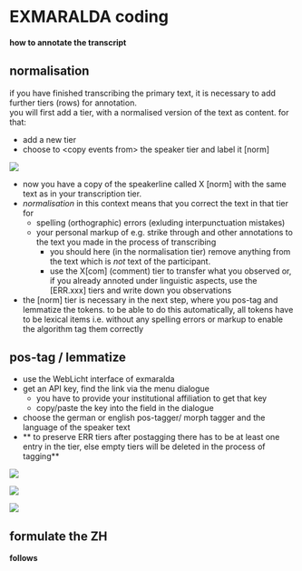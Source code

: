 # EXMARALDA coding
#### how to annotate the transcript
## normalisation
if you have finished transcribing the primary text, it is necessary to add further tiers (rows) for annotation.  
you will first add a tier, with a normalised version of the text as content. for that:
- add a new tier
- choose to \<copy events from\> the speaker tier and label it [norm]   

![][image-1]

- now you have a copy of the speakerline called X [norm] with the same text as in your transcription tier.
- *normalisation* in this context means that you correct the text in that tier for 
	- spelling (orthographic) errors (exluding interpunctuation mistakes)
	- your personal markup of e.g. strike through and other annotations to the text you made in the process of transcribing
		- you should here (in the normalisation tier) remove anything from the text which is *not* text of the participant. 
		- use the X[com] (comment) tier to transfer what you observed or, if you already annoted under linguistic aspects, use the [ERR.xxx] tiers and write down you observations
- the [norm] tier is necessary in the next step, where you pos-tag and lemmatize the tokens. to be able to do this automatically, all tokens have to be lexical items i.e. without any spelling errors or markup to enable the algorithm tag them correctly

## pos-tag / lemmatize
- use the WebLicht interface of exmaralda
- get an API key, find the link via the menu dialogue
	- you have to provide your institutional affiliation to get that key
	- copy/paste the key into the field in the dialogue
- choose the german or english pos-tagger/ morph tagger and the language of the speaker text
- ** to preserve ERR tiers after postagging there has to be at least one entry in the tier, else empty tiers will be deleted in the process of tagging**

![][image-2]

![][image-3]

![][image-4]

## formulate the ZH
**follows**

[image-1]:	https://ada-sub.dh-index.org/school/api/png/ses-overview/exm_2_10a.png
[image-2]:	https://ada-sub.dh-index.org/school/api/png/ses-overview/exm_2_11a.png
[image-3]:	https://ada-sub.dh-index.org/school/api/png/ses-overview/exm_2_11b.png
[image-4]:	https://ada-sub.dh-index.org/school/api/png/ses-overview/exm_2_11c.png